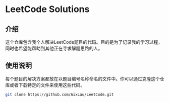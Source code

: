 # LeetCode Solutions

## 介绍

这个仓库包含我个人解决LeetCode题目的代码。目的是为了记录我的学习过程，同时也希望能帮助到其他正在寻求解题思路的人。

## 使用说明

每个题目的解决方案都放在以题目编号名称命名的文件中。你可以通过克隆这个仓库或者下载特定的文件来使用这些代码。

```bash
git clone https://github.com/AixLau/LeetCode.git
